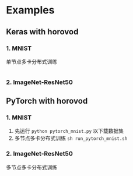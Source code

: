 # Examples

## Keras with horovod
### 1. MNIST
单节点多卡分布式训练
```shell

```

### 2. ImageNet-ResNet50

## PyTorch with horovod
### 1. MNIST
1. 先运行 `python pytorch_mnist.py` 以下载数据集
2. 多节点多卡分布式训练
`sh run_pytorch_mnist.sh`

### 2. ImageNet-ResNet50
多节点多卡分布式训练
